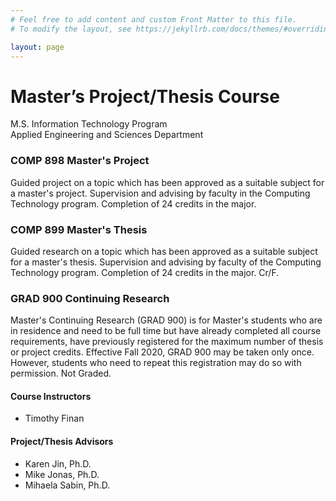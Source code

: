 ```yaml
---
# Feel free to add content and custom Front Matter to this file.
# To modify the layout, see https://jekyllrb.com/docs/themes/#overriding-theme-defaults

layout: page
---
```


<h1>Master’s Project/Thesis Course</h1>

M.S. Information Technology Program <br>
Applied Engineering and Sciences Department

### COMP 898 Master's Project
Guided project on a topic which has been approved as a suitable subject for a 
master's project. Supervision and advising by faculty in the Computing 
Technology program. Completion of 24 credits in the major.

### COMP 899 Master's Thesis
Guided research on a topic which has been approved as a suitable subject for 
a master's thesis. Supervision and advising by faculty of the Computing 
Technology program. Completion of 24 credits in the major. Cr/F.

### GRAD 900 Continuing Research
Master's Continuing Research (GRAD 900) is for Master's students who are in 
residence and need to be full time but have already completed all course 
requirements, have previously registered for the maximum number of thesis or 
project credits. Effective Fall 2020, GRAD 900 may be taken 
only once. However, students who need to repeat this registration may do so 
with permission. Not Graded.

#### Course Instructors
* Timothy Finan

#### Project/Thesis Advisors
* Karen Jin, Ph.D.
* Mike Jonas, Ph.D.
* Mihaela Sabin, Ph.D.